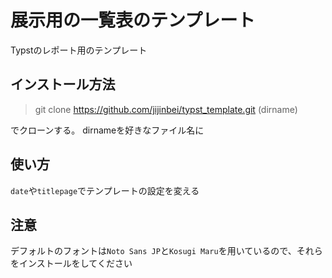 # 展示用の一覧表のテンプレート

Typstのレポート用のテンプレート

## インストール方法

> git clone https://github.com/jijinbei/typst_template.git (dirname)

でクローンする。
dirnameを好きなファイル名に

## 使い方

`date`や`titlepage`でテンプレートの設定を変える

## 注意

デフォルトのフォントは`Noto Sans JP`と`Kosugi Maru`を用いているので、それらをインストールをしてください
